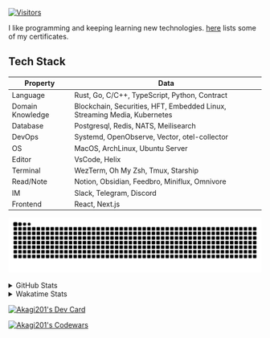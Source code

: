 <!-- markdownlint-disable MD041 MD010 MD033 -->
[![Visitors](https://api.visitorbadge.io/api/daily?path=Akagi201%2FAkagi201&label=Visitors%20Today&countColor=%2337d67a)](https://visitorbadge.io/status?path=Akagi201%2FAkagi201)

I like programming and keeping learning new technologies. [here](https://github.com/Akagi201/blockchain) lists some of my certificates.

## Tech Stack

| Property         	| Data                                                                               	|
|------------------	|------------------------------------------------------------------------------------	|
| Language         	| Rust, Go, C/C++, TypeScript, Python, Contract                                       |
| Domain Knowledge 	| Blockchain, Securities, HFT, Embedded Linux, Streaming Media, Kubernetes            |
| Database         	| Postgresql, Redis, NATS, Meilisearch                                                   |
| DevOps            | Systemd, OpenObserve, Vector, otel-collector                                        |
| OS               	| MacOS, ArchLinux, Ubuntu Server                                                     |
| Editor           	| VsCode, Helix                                                                       |
| Terminal          | WezTerm, Oh My Zsh, Tmux, Starship                                                  |
| Read/Note         | Notion, Obsidian, Feedbro, Miniflux, Omnivore                                       |
| IM               	| Slack, Telegram, Discord                                                            |
| Frontend          | React, Next.js                                                                      |

[![github contribution grid snake animation](https://raw.githubusercontent.com/Akagi201/Akagi201/output/github-contribution-grid-snake.svg#gh-light-mode-only)](https://github.com/Akagi201)

<details>
<summary>GitHub Stats</summary>
  <a href="https://github.com/Akagi201"><img alt="Profile Detail" src="https://raw.githubusercontent.com/Akagi201/Akagi201/master/profile-summary-card-output/dracula/0-profile-details.svg" /></a>
  <a href="https://github.com/Akagi201"><img alt="Github Stats" src="https://raw.githubusercontent.com/Akagi201/Akagi201/master/profile-summary-card-output/dracula/3-stats.svg" /></a>
  <a href="https://github.com/Akagi201"><img alt="Lang By Commits" src="https://raw.githubusercontent.com/Akagi201/Akagi201/master/profile-summary-card-output/dracula/2-most-commit-language.svg" /></a>
</details>

<details>
<summary>Wakatime Stats</summary>
<br>

<!--START_SECTION:waka-->

```txt
From: 07 April 2024 - To: 14 April 2024

Total Time: 47 hrs 41 mins

Other        35 hrs          ██████████████████▒░░░░░░   73.39 %
Rust         6 hrs 51 mins   ███▓░░░░░░░░░░░░░░░░░░░░░   14.38 %
sh           2 hrs 58 mins   █▓░░░░░░░░░░░░░░░░░░░░░░░   06.24 %
Markdown     1 hr 10 mins    ▓░░░░░░░░░░░░░░░░░░░░░░░░   02.48 %
Go           35 mins         ▒░░░░░░░░░░░░░░░░░░░░░░░░   01.23 %
TypeScript   13 mins         ░░░░░░░░░░░░░░░░░░░░░░░░░   00.47 %
TOML         12 mins         ░░░░░░░░░░░░░░░░░░░░░░░░░   00.44 %
YAML         11 mins         ░░░░░░░░░░░░░░░░░░░░░░░░░   00.42 %
Python       10 mins         ░░░░░░░░░░░░░░░░░░░░░░░░░   00.35 %
Solidity     6 mins          ░░░░░░░░░░░░░░░░░░░░░░░░░   00.24 %
```

<!--END_SECTION:waka-->

</details>

<a href="https://dly.to/lajulH68cRC"><img src="https://api.daily.dev/devcards/v2/0PgLIuTCuccboR3DWDI4I.png?type=wide&r=z7i" width="900" alt="Akagi201's Dev Card"/></a>

<a href="https://www.codewars.com/users/Akagi201"><img alt="Akagi201's Codewars" src="https://www.codewars.com/users/Akagi201/badges/small"></a>
